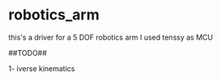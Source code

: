 # robotics_arm
this's a driver for a 5 DOF robotics arm I used tenssy as MCU

##TODO##

1- iverse kinematics
